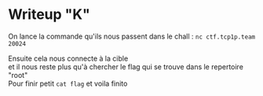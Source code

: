 # Writeup "K"

On lance la commande qu'ils nous passent dans le chall :
```nc ctf.tcp1p.team 20024```

Ensuite cela nous connecte à la cible </br>
et il nous reste plus qu'à chercher le flag qui se trouve dans le repertoire "root" </br>
Pour finir petit ```cat flag``` et voila finito

